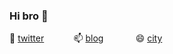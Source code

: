 ### Hi bro 👋

 🔭 [twitter](https://mobile.twitter.com/jspecter457)&nbsp;&nbsp;&nbsp;&nbsp;&nbsp;&nbsp;&nbsp;&nbsp;&nbsp;&nbsp;&nbsp;&nbsp;📫 [blog](https://jspecter.github.io)    &nbsp;&nbsp;&nbsp;&nbsp;&nbsp;&nbsp;&nbsp;&nbsp;&nbsp;&nbsp;&nbsp;&nbsp;😄 [city](https://map.baidu.com/search/%E6%88%90%E9%83%BD%E5%B8%82/@11585451,3556256.75,12z?querytype=s&wd=%E6%88%90%E9%83%BD%E5%B8%82&c=75&provider=pc-aladin&pn=0&device_ratio=2&da_src=shareurl)

